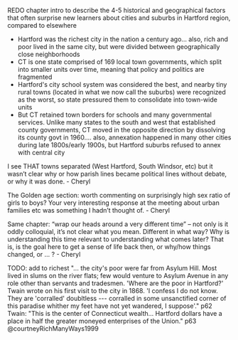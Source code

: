 REDO chapter intro to describe the 4-5 historical and geographical factors that often surprise new learners about cities and suburbs in Hartford region, compared to elsewhere

- Hartford was the richest city in the nation a century ago... also, rich and poor lived in the same city, but were divided between geographically close neighborhoods
- CT is one state comprised of 169 local town governments, which split into smaller units over time, meaning that policy and politics are fragmented
- Hartford's city school system was considered the best, and nearby tiny rural towns (located in what we now call the suburbs) were recognized as the worst, so state pressured them to consolidate into town-wide units
- But CT retained town borders for schools and many governmental services. Unlike many states to the south and west that established county governments, CT moved in the opposite direction by dissolving its county govt in 1960.... also, annexation happened in many other cities during late 1800s/early 1900s, but Hartford suburbs refused to annex with central city

I see THAT towns separated (West Hartford, South Windsor, etc) but it wasn’t clear why or how parish lines became political lines without debate, or why it was done. - Cheryl

The Golden age section: worth commenting on surprisingly high sex ratio of girls to boys? Your very interesting response at the meeting about urban families etc was something I hadn’t thought of. - Cheryl

Same chapter: “wrap our heads around a very different time” – not only is it oddly colloquial, it’s not clear what you mean. Different in what way? Why is understanding this time relevant to understanding what comes later? That is, is the goal here to get a sense of life back then, or why/how things changed, or … ? - Cheryl

TODO: add to richest
"... the city's poor were far from Asylum Hill. Most lived in slums on the river flats; few would venture to Asylum Avenue in any role other than servants and tradesmen. 'Where are the poor in Hartford?' Twain wrote on his first visit to the city in 1868. 'I confess I do not know. They are 'corralled' doubltless --- corralled in some unsanctified corner of this paradise whither my feet have not yet wandered, I suppose'." p62
Twain: "This is the center of Connecticut wealth... Hartford dollars have a place in half the greater moneyed enterprises of the Union." p63 @courtneyRichManyWays1999

